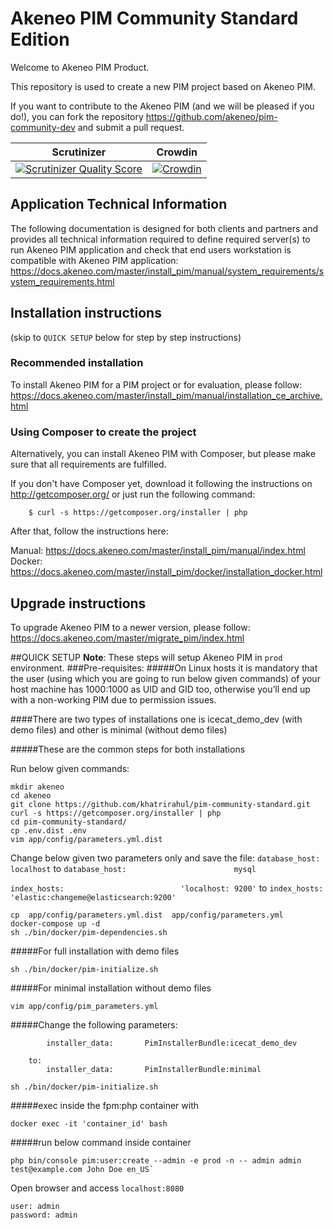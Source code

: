 Akeneo PIM Community Standard Edition
=====================================

Welcome to Akeneo PIM Product.

This repository is used to create a new PIM project based on Akeneo PIM.

If you want to contribute to the Akeneo PIM (and we will be pleased if you do!), you can fork the repository https://github.com/akeneo/pim-community-dev and submit a pull request.

Scrutinizer | Crowdin
----------- | -------
[![Scrutinizer Quality Score](https://scrutinizer-ci.com/g/akeneo/pim-community-dev/badges/quality-score.png?s=05ef3d5d2bbfae2f9a659060b21711d275f0c1ff)](https://scrutinizer-ci.com/g/akeneo/pim-community-dev/) | [![Crowdin](https://d322cqt584bo4o.cloudfront.net/akeneo/localized.svg)](https://crowdin.com/project/akeneo)

Application Technical Information
---------------------------------

The following documentation is designed for both clients and partners and provides all technical information required to define required server(s) to run Akeneo PIM application and check that end users workstation is compatible with Akeneo PIM application:
https://docs.akeneo.com/master/install_pim/manual/system_requirements/system_requirements.html

Installation instructions
-------------------------
(skip to `QUICK SETUP` below for step by step instructions)

### Recommended installation

To install Akeneo PIM for a PIM project or for evaluation, please follow: https://docs.akeneo.com/master/install_pim/manual/installation_ce_archive.html

### Using Composer to create the project

Alternatively, you can install Akeneo PIM with Composer, but please make sure that all requirements are fulfilled.

If you don't have Composer yet, download it following the instructions on http://getcomposer.org/ or just run the following command:

```
    $ curl -s https://getcomposer.org/installer | php
```


After that, follow the instructions here:

Manual: https://docs.akeneo.com/master/install_pim/manual/index.html
Docker: https://docs.akeneo.com/master/install_pim/docker/installation_docker.html

Upgrade instructions
--------------------

To upgrade Akeneo PIM to a newer version, please follow:
https://docs.akeneo.com/master/migrate_pim/index.html


##QUICK SETUP
**Note**:  These steps will setup Akeneo PIM in `prod` environment.
###Pre-requisites: 
#####On Linux hosts it is mandatory that the user (using which you are going to run below given commands) of your host machine has 1000:1000 as UID and GID too, otherwise you’ll end up with a non-working PIM due to permission issues.

####There are two types of installations one is icecat_demo_dev (with demo files) and other is minimal (without demo files)

#####These are the common steps for both installations

Run below given commands:
```
mkdir akeneo
cd akeneo
git clone https://github.com/khatrirahul/pim-community-standard.git
curl -s https://getcomposer.org/installer | php
cd pim-community-standard/
cp .env.dist .env
vim app/config/parameters.yml.dist
```
Change below given two parameters only and save the file:
`database_host:                        localhost`
to
`database_host:                        mysql`

`index_hosts:                          'localhost: 9200'`
to
`index_hosts:                          'elastic:changeme@elasticsearch:9200'`

```
cp  app/config/parameters.yml.dist  app/config/parameters.yml
docker-compose up -d
sh ./bin/docker/pim-dependencies.sh
```
#####For full installation with demo files

```
sh ./bin/docker/pim-initialize.sh
```
#####For minimal installation without demo files

```
vim app/config/pim_parameters.yml  
```
#####Change the following parameters:


		    installer_data:       PimInstallerBundle:icecat_demo_dev
			 
		to:
		    installer_data:       PimInstallerBundle:minimal

```
sh ./bin/docker/pim-initialize.sh
```
#####exec inside the fpm:php container with 
```
docker exec -it 'container_id' bash
```
#####run below command inside container
```
php bin/console pim:user:create --admin -e prod -n -- admin admin test@example.com John Doe en_US`
```

Open browser and access `localhost:8080`
```
user: admin
password: admin
```
